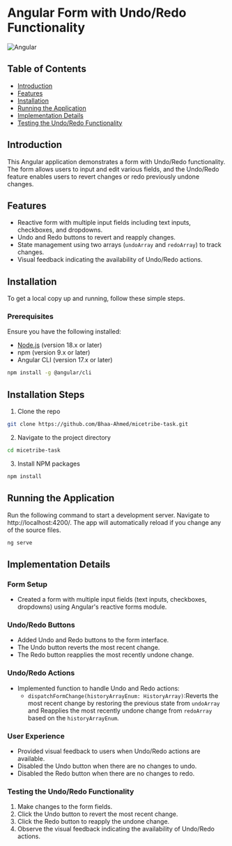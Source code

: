 # Angular Form with Undo/Redo Functionality

![Angular](https://img.shields.io/badge/angular-v17.3.8-red.svg)

## Table of Contents

- [Introduction](#introduction)
- [Features](#features)
- [Installation](#installation)
- [Running the Application](#running-the-application)
- [Implementation Details](#implementation-details)
- [Testing the Undo/Redo Functionality](#testing-the-undoredo-functionality)

## Introduction

This Angular application demonstrates a form with Undo/Redo functionality. The form allows users to input and edit various fields, and the Undo/Redo feature enables users to revert changes or redo previously undone changes.

## Features

- Reactive form with multiple input fields including text inputs, checkboxes, and dropdowns.
- Undo and Redo buttons to revert and reapply changes.
- State management using two arrays (`undoArray` and `redoArray`) to track changes.
- Visual feedback indicating the availability of Undo/Redo actions.

## Installation

To get a local copy up and running, follow these simple steps.

### Prerequisites

Ensure you have the following installed:

- [Node.js](https://nodejs.org/) (version 18.x or later)
- npm (version 9.x or later)
- Angular CLI (version 17.x or later)
```sh
npm install -g @angular/cli
```

## Installation Steps
1. Clone the repo
```sh
git clone https://github.com/Bhaa-Ahmed/micetribe-task.git
```
2. Navigate to the project directory
```sh
cd micetribe-task
```
3. Install NPM packages
```sh
npm install
```

## Running the Application
Run the following command to start a development server. Navigate to http://localhost:4200/. The app will automatically reload if you change any of the source files.
```sh
ng serve
```

## Implementation Details
### Form Setup
- Created a form with multiple input fields (text inputs, checkboxes, dropdowns) using Angular's reactive forms module.

### Undo/Redo Buttons
- Added Undo and Redo buttons to the form interface.
- The Undo button reverts the most recent change.
- The Redo button reapplies the most recently undone change.

### Undo/Redo Actions
- Implemented function to handle Undo and Redo actions:
  - `dispatchFormChange(historyArrayEnum: HistoryArray)`:Reverts the most recent change by restoring the previous state from `undoArray` and Reapplies the most recently undone change from `redoArray` based on the `historyArrayEnum`.
### User Experience
- Provided visual feedback to users when Undo/Redo actions are available.
- Disabled the Undo button when there are no changes to undo.
- Disabled the Redo button when there are no changes to redo.

### Testing the Undo/Redo Functionality
1. Make changes to the form fields.
2. Click the Undo button to revert the most recent change.
3. Click the Redo button to reapply the undone change.
4. Observe the visual feedback indicating the availability of Undo/Redo actions.